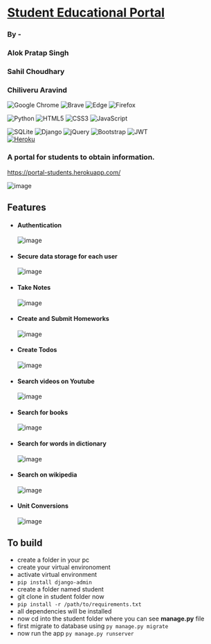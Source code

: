 # [Student Educational Portal](https://portal-students.herokuapp.com/)

### By -
### Alok Pratap Singh   
### Sahil Choudhary     
### Chiliveru Aravind

![Google Chrome](https://img.shields.io/badge/Google%20Chrome-4285F4?style=for-the-badge&logo=GoogleChrome&logoColor=white) ![Brave](https://img.shields.io/badge/Brave-FB542B?style=for-the-badge&logo=Brave&logoColor=white) ![Edge](https://img.shields.io/badge/Edge-0078D7?style=for-the-badge&logo=Microsoft-edge&logoColor=white) ![Firefox](https://img.shields.io/badge/Firefox-FF7139?style=for-the-badge&logo=Firefox-Browser&logoColor=white)  

![Python](https://img.shields.io/badge/python-3670A0?style=for-the-badge&logo=python&logoColor=ffdd54) ![HTML5](https://img.shields.io/badge/html5-%23E34F26.svg?style=for-the-badge&logo=html5&logoColor=white) ![CSS3](https://img.shields.io/badge/css3-%231572B6.svg?style=for-the-badge&logo=css3&logoColor=white) ![JavaScript](https://img.shields.io/badge/javascript-%23323330.svg?style=for-the-badge&logo=javascript&logoColor=%23F7DF1E) 

![SQLite](https://img.shields.io/badge/sqlite-%2307405e.svg?style=for-the-badge&logo=sqlite&logoColor=white) ![Django](https://img.shields.io/badge/django-%23092E20.svg?style=for-the-badge&logo=django&logoColor=white) ![jQuery](https://img.shields.io/badge/jquery-%230769AD.svg?style=for-the-badge&logo=jquery&logoColor=white) ![Bootstrap](https://img.shields.io/badge/bootstrap-%23563D7C.svg?style=for-the-badge&logo=bootstrap&logoColor=white) ![JWT](https://img.shields.io/badge/JWT-black?style=for-the-badge&logo=JSON%20web%20tokens)  
[![Heroku](https://img.shields.io/badge/heroku-%23430098.svg?style=for-the-badge&logo=heroku&logoColor=white)](https://portal-students.herokuapp.com/)

### A portal for students to obtain information.

https://portal-students.herokuapp.com/

![image](https://user-images.githubusercontent.com/60225218/174467612-6ea77328-2213-4bb2-aa15-6f531d31744d.png)

## Features
- #### Authentication
  ![image](https://user-images.githubusercontent.com/60225218/174468605-ecc3369b-2d55-4d85-a446-837a02371cb9.png)
- #### Secure data storage for each user
  ![image](https://user-images.githubusercontent.com/60225218/174468636-2ba59057-b98e-40e1-bc8d-bdf3fd8042da.png)
- #### Take Notes
  ![image](https://user-images.githubusercontent.com/60225218/174467737-48e7698b-5ebf-4ff3-a8f7-8c7dfd884ba0.png)
- #### Create and Submit Homeworks
  ![image](https://user-images.githubusercontent.com/60225218/174468661-5a2f2206-4916-48bb-97be-0ce27b9e39e6.png)
- #### Create Todos
  ![image](https://user-images.githubusercontent.com/60225218/174468675-30e2a000-94ed-4730-8394-da2db52da169.png)
- #### Search videos on Youtube
  ![image](https://user-images.githubusercontent.com/60225218/174467768-ac510f28-06f6-4365-af5b-7d213f52c402.png)
- #### Search for books
  ![image](https://user-images.githubusercontent.com/60225218/174467785-1da5592c-da1d-4c8b-980c-11ca4a673aeb.png)
- #### Search for words in dictionary
  ![image](https://user-images.githubusercontent.com/60225218/174468505-378c4233-21d9-4a4b-b720-59f39abebf74.png)
- #### Search on wikipedia
  ![image](https://user-images.githubusercontent.com/60225218/174468527-95b198fb-5fc5-465a-894a-5fcd1a1022b8.png)
- #### Unit Conversions
  ![image](https://user-images.githubusercontent.com/60225218/174468546-4435472b-961c-4d7c-815d-032419f4518e.png)

## To build
- create a folder in your pc
- create your virtual environoment
- activate virtual environment
- `pip install django-admin`
- create a folder named student
- git clone in student folder now
- `pip install -r /path/to/requirements.txt`
- all dependencies will be installed
- now cd into the student folder where you can see __manage.py__ file
- first migrate to database using `py manage.py migrate`
- now run the app `py manage.py runserver`
